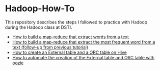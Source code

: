# Hadoop-How-To
This repository describes the steps I followed to practice with Hadoop during the Hadoop class at DSTI.

  - [How to build a map-reduce that extract words from a text](https://github.com/asonnellini/Hadoop-How-To/blob/master/Documents/wordcount/Hadoop-wordcount.md#overview)
  - [How to build a map-reduce that extract the most frequent word from a text (follow-up from previous tutorial)](https://github.com/asonnellini/Hadoop-How-To/blob/master/Documents/wordfreq/Hadoop-wordfreq.md#how-to-create-a-map-reduce-to-extract-the-most-frequent-word-from-a-text)
  - [How to create an External table and a ORC table on Hive](https://github.com/asonnellini/Hadoop-How-To/blob/master/Documents/Create-Hive-Table/Hadoop-How-to-Hive-Create-Table.md#overview)
  - [How to automate the creation of the External table and ORC table with oozie](https://github.com/asonnellini/Hadoop-How-To/blob/master/Documents/oozie-create-table/Oozie_tutorial.md#how-to-create-an-external-table-and-a-orc-table-on-hive-using-oozie)
